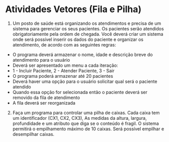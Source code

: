 # Atividades Vetores (Fila e Pilha)
1) Um posto de saúde está organizando os atendimentos e precisa de um sistema para gerenciar os seus
pacientes. Os pacientes serão atendidos obrigatoriamente pela ordem de chegada. Você deverá criar um
sistema onde será possível inserir os dados do paciente e organizar os atendimento, de acordo com as
seguintes regras:
* O programa deverá armazenar o nome, idade e descrição breve do atendimento para o usuário
* Deverá ser apresentado um menu a cada iteração:
* 1 - Incluir Paciente, 2 - Atender Paciente, 3 - Sair
* O programa poderá armazenar até 20 pacientes
* Deverá haver uma opção para o usuário solicitar qual será o paciente atendido
* Quando essa opção for selecionada então o paciente deverá ser removido da fila de atendimento
* A fila deverá ser reorganizada

2) Faça um programa para controlar uma pilha de caixas. Cada caixa tem um identificador (CX1, CX2, CX3), As
medidas da altura, largura, profundidade e um atributo que diga se o conteúdo é fragil. O sistema permitirá o
empilhamento máximo de 10 caixas. Será possível empilhar e desempilhar caixas.
